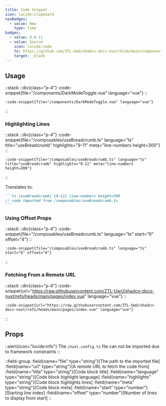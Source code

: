 ```yaml
---
title: Code Snippet
icon: lucide:clipboard
navBadges:
  - value: New
    type: lime
badges:
  - value: 0.8.11
  - value: Source
    icon: lucide:code
    to: https://github.com/ZTL-UwU/shadcn-docs-nuxt/blob/main/components/content/CodeSnippet.vue
    target: _blank
---
```


## Usage

::stack
::div{class="p-4"}
:code-snippet{file="/components/DarkModeToggle.vue" language="vue"}
::
```mdc
:code-snippet{file="/components/DarkModeToggle.vue" language="vue"}
```
::

### Highlighting Lines

::stack
::div{class="p-4"}
:code-snippet{file="/composables/useBreadcrumb.ts" language="ts" title="useBreadcrumb" highlights="9-11" meta="line-numbers height=300"}
::
```mdc
:code-snippet{file="/composables/useBreadcrumb.ts" language="ts" title="useBreadcrumb" highlights="9-11" meta="line-numbers height=300"}
```
::

Translates to:

````md
```ts [useBreadcrumb] {9-11} line-numbers height=300
// code imported from /composables/useBreadcrumb.ts
```
````

### Using Offset Props

::stack
::div{class="p-4"}
:code-snippet{file="/composables/useBreadcrumb.ts" language="ts" start="6" offset="4"}
::
```mdc
:code-snippet{file="/composables/useBreadcrumb.ts" language="ts" start="6" offset="4"}
```
::

### Fetching From a Remote URL

::stack
::div{class="p-4"}
:code-snippet{url="https://raw.githubusercontent.com/ZTL-UwU/shadcn-docs-nuxt/refs/heads/main/pages/index.vue" language="vue"}
::
```mdc
:code-snippet{url="https://raw.githubusercontent.com/ZTL-UwU/shadcn-docs-nuxt/refs/heads/main/pages/index.vue" language="vue"}
```
::

## Props

::alert{icon="lucide:info"}
The `/nuxt.config.ts` file can not be imported due to framework constraints
::

::field-group
  :field{name="file" type="string"}[The path to the imported file]
  :field{name="url" type="string"}[A remote URL to fetch the code from]
  :field{name="title" type="string"}[Code block title]
  :field{name="language" type="string"}[Code block highlight language]
  :field{name="highlights" type="string"}[Code block highlights lines]
  :field{name="meta" type="string"}[Code block meta]
  :field{name="start" type="number"}[Starting line index]
  :field{name="offset" type="number"}[Number of lines to display from start]
::
